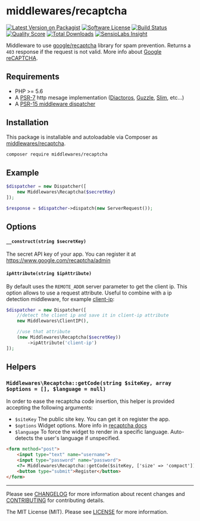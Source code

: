 # middlewares/recaptcha

[![Latest Version on Packagist][ico-version]][link-packagist]
[![Software License][ico-license]](LICENSE)
[![Build Status][ico-travis]][link-travis]
[![Quality Score][ico-scrutinizer]][link-scrutinizer]
[![Total Downloads][ico-downloads]][link-downloads]
[![SensioLabs Insight][ico-sensiolabs]][link-sensiolabs]

Middleware to use [google/recaptcha](https://github.com/google/recaptcha) library for spam prevention. Returns a `403` response if the request is not valid. More info about [Google reCAPTCHA](https://www.google.com/recaptcha).

## Requirements

* PHP >= 5.6
* A [PSR-7](https://packagist.org/providers/psr/http-message-implementation) http mesage implementation ([Diactoros](https://github.com/zendframework/zend-diactoros), [Guzzle](https://github.com/guzzle/psr7), [Slim](https://github.com/slimphp/Slim), etc...)
* A [PSR-15 middleware dispatcher](https://github.com/middlewares/awesome-psr15-middlewares#dispatcher)

## Installation

This package is installable and autoloadable via Composer as [middlewares/recaptcha](https://packagist.org/packages/middlewares/recaptcha).

```sh
composer require middlewares/recaptcha
```

## Example

```php
$dispatcher = new Dispatcher([
	new Middlewares\Recaptcha($secretKey)
]);

$response = $dispatcher->dispatch(new ServerRequest());
```

## Options

#### `__construct(string $secretKey)`

The secret API key of your app. You can register it at https://www.google.com/recaptcha/admin

#### `ipAttribute(string $ipAttribute)`

By default uses the `REMOTE_ADDR` server parameter to get the client ip. This option allows to use a request attribute. Useful to combine with a ip detection middleware, for example [client-ip](https://github.com/middlewares/client-ip):

```php
$dispatcher = new Dispatcher([
    //detect the client ip and save it in client-ip attribute
    new Middlewares\ClientIP(),

    //use that attribute
    (new Middlewares\Recaptcha($secretKey))
        ->ipAttribute('client-ip')
]);
```

## Helpers

### `Middlewares\Recaptcha::getCode(string $siteKey, array $options = [], $language = null)`

In order to ease the recaptcha code insertion, this helper is provided accepting the following arguments:

* `$siteKey` The public site key. You can get it on register the app.
* `$options` Widget options. More info in [recaptcha docs](https://developers.google.com/recaptcha/docs/display)
* `$language` To force the widget to render in a specific language. Auto-detects the user's language if unspecified.

```html
<form method="post">
    <input type="text" name="username">
    <input type="password" name="password">
    <?= Middlewares\Recaptcha::getCode($siteKey, ['size' => 'compact']) ?>
    <button type="submit">Register</button>
</form>
```

---

Please see [CHANGELOG](CHANGELOG.md) for more information about recent changes and [CONTRIBUTING](CONTRIBUTING.md) for contributing details.

The MIT License (MIT). Please see [LICENSE](LICENSE) for more information.

[ico-version]: https://img.shields.io/packagist/v/middlewares/recaptcha.svg?style=flat-square
[ico-license]: https://img.shields.io/badge/license-MIT-brightgreen.svg?style=flat-square
[ico-travis]: https://img.shields.io/travis/middlewares/recaptcha/master.svg?style=flat-square
[ico-scrutinizer]: https://img.shields.io/scrutinizer/g/middlewares/recaptcha.svg?style=flat-square
[ico-downloads]: https://img.shields.io/packagist/dt/middlewares/recaptcha.svg?style=flat-square
[ico-sensiolabs]: https://img.shields.io/sensiolabs/i/4070e9fb-5d51-4d6c-b28f-964cd8b6da0e.svg?style=flat-square

[link-packagist]: https://packagist.org/packages/middlewares/recaptcha
[link-travis]: https://travis-ci.org/middlewares/recaptcha
[link-scrutinizer]: https://scrutinizer-ci.com/g/middlewares/recaptcha
[link-downloads]: https://packagist.org/packages/middlewares/recaptcha
[link-sensiolabs]: https://insight.sensiolabs.com/projects/4070e9fb-5d51-4d6c-b28f-964cd8b6da0e
